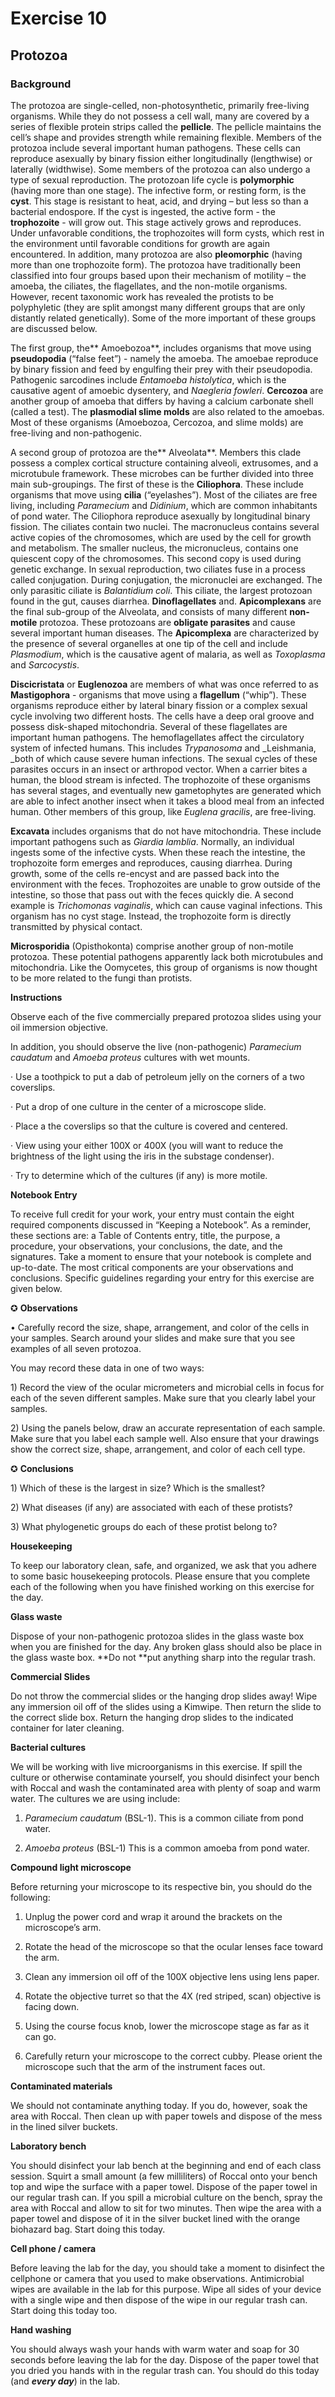 # **Exercise 10**

## **Protozoa**

### **Background**

The protozoa are single-celled, non-photosynthetic, primarily free-living organisms. While they do not possess a cell wall, many are covered by a series of flexible protein strips called the **pellicle**. The pellicle maintains the cell’s shape and provides strength while remaining flexible. Members of the protozoa include several important human pathogens. These cells can reproduce asexually by binary fission either longitudinally \(lengthwise\) or laterally \(widthwise\). Some members of the protozoa can also undergo a type of sexual reproduction. The protozoan life cycle is **polymorphic** \(having more than one stage\). The infective form, or resting form, is the **cyst**. This stage is resistant to heat, acid, and drying – but less so than a bacterial endospore. If the cyst is ingested, the active form - the **trophozoite** - will grow out. This stage actively grows and reproduces. Under unfavorable conditions, the trophozoites will form cysts, which rest in the environment until favorable conditions for growth are again encountered. In addition, many protozoa are also **pleomorphic** \(having more than one trophozoite form\). The protozoa have traditionally been classified into four groups based upon their mechanism of motility – the amoeba, the ciliates, the flagellates, and the non-motile organisms. However, recent taxonomic work has revealed the protists to be polyphyletic \(they are split amongst many different groups that are only distantly related genetically\). Some of the more important of these groups are discussed below.

The first group, the** Amoebozoa**, includes organisms that move using **pseudopodia** \(“false feet”\) - namely the amoeba. The amoebae reproduce by binary fission and feed by engulfing their prey with their pseudopodia. Pathogenic sarcodines include _Entamoeba histolytica_, which is the causative agent of amoebic dysentery, and _Naegleria fowleri_. **Cercozoa** are another group of amoeba that differs by having a calcium carbonate shell \(called a test\). The **plasmodial slime molds** are also related to the amoebas. Most of these organisms \(Amoebozoa, Cercozoa, and slime molds\) are free-living and non-pathogenic.

A second group of protozoa are the** Alveolata**. Members this clade possess a complex cortical structure containing alveoli, extrusomes, and a microtubule framework. These microbes can be further divided into three main sub-groupings. The first of these is the **Ciliophora**. These include organisms that move using **cilia** \(“eyelashes”\). Most of the ciliates are free living, including _Paramecium_ and _Didinium_, which are common inhabitants of pond water. The Ciliophora reproduce asexually by longitudinal binary fission. The ciliates contain two nuclei. The macronucleus contains several active copies of the chromosomes, which are used by the cell for growth and metabolism. The smaller nucleus, the micronucleus, contains one quiescent copy of the chromosomes. This second copy is used during genetic exchange. In sexual reproduction, two ciliates fuse in a process called conjugation. During conjugation, the micronuclei are exchanged. The only parasitic ciliate is _Balantidium coli_. This ciliate, the largest protozoan found in the gut, causes diarrhea. **Dinoflagellates** and. **Apicomplexans** are the final sub-group of the Alveolata, and consists of many different **non-motile** protozoa. These protozoans are **obligate parasites** and cause several important human diseases. The **Apicomplexa** are characterized by the presence of several organelles at one tip of the cell and include _Plasmodium_, which is the causative agent of malaria, as well as _Toxoplasma_ and _Sarcocystis_.

**Discicristata** or **Euglenozoa** are members of what was once referred to as **Mastigophora** - organisms that move using a **flagellum** \(“whip”\). These organisms reproduce either by lateral binary fission or a complex sexual cycle involving two different hosts. The cells have a deep oral groove and possess disk-shaped mitochondria. Several of these flagellates are important human pathogens. The hemoflagellates affect the circulatory system of infected humans. This includes _Trypanosoma_ and _Leishmania, _both of which cause severe human infections. The sexual cycles of these parasites occurs in an insect or arthropod vector. When a carrier bites a human, the blood stream is infected. The trophozoite of these organisms has several stages, and eventually new gametophytes are generated which are able to infect another insect when it takes a blood meal from an infected human. Other members of this group, like _Euglena gracilis_, are free-living.

**Excavata** includes organisms that do not have mitochondria. These include important pathogens such as _Giardia lamblia_. Normally, an individual ingests some of the infective cysts. When these reach the intestine, the trophozoite form emerges and reproduces, causing diarrhea. During growth, some of the cells re-encyst and are passed back into the environment with the feces. Trophozoites are unable to grow outside of the intestine, so those that pass out with the feces quickly die. A second example is _Trichomonas vaginalis_, which can cause vaginal infections. This organism has no cyst stage. Instead, the trophozoite form is directly transmitted by physical contact.

**Microsporidia** \(Opisthokonta\) comprise another group of non-motile protozoa. These potential pathogens apparently lack both microtubules and mitochondria. Like the Oomycetes, this group of organisms is now thought to be more related to the fungi than protists.

**Instructions**

Observe each of the five commercially prepared protozoa slides using your oil immersion objective.

In addition, you should observe the live \(non-pathogenic\) _Paramecium caudatum_ and _Amoeba proteus_ cultures with wet mounts.

· Use a toothpick to put a dab of petroleum jelly on the corners of a two coverslips.

· Put a drop of one culture in the center of a microscope slide.

· Place a the coverslips so that the culture is covered and centered.

· View using your either 100X or 400X \(you will want to reduce the brightness of the light using the iris in the substage condenser\).

· Try to determine which of the cultures \(if any\) is more motile.



**Notebook Entry**

To receive full credit for your work, your entry must contain the eight required components discussed in “Keeping a Notebook”. As a reminder, these sections are: a Table of Contents entry, title, the purpose, a procedure, your observations, your conclusions, the date, and the signatures. Take a moment to ensure that your notebook is complete and up-to-date. The most critical components are your observations and conclusions. Specific guidelines regarding your entry for this exercise are given below.



✪ **Observations**

• Carefully record the size, shape, arrangement, and color of the cells in your samples. Search around your slides and make sure that you see examples of all seven protozoa.

You may record these data in one of two ways:

1\) Record the view of the ocular micrometers and microbial cells in focus for each of the seven different samples. Make sure that you clearly label your samples.

2\) Using the panels below, draw an accurate representation of each sample. Make sure that you label each sample well. Also ensure that your drawings show the correct size, shape, arrangement, and color of each cell type.







✪ **Conclusions**

1\) Which of these is the largest in size? Which is the smallest?

2\) What diseases \(if any\) are associated with each of these protists?

3\) What phylogenetic groups do each of these protist belong to?



**Housekeeping**

To keep our laboratory clean, safe, and organized, we ask that you adhere to some basic housekeeping protocols. Please ensure that you complete each of the following when you have finished working on this exercise for the day.

**Glass waste**

Dispose of your non-pathogenic protozoa slides in the glass waste box when you are finished for the day. Any broken glass should also be place in the glass waste box. **Do not **put anything sharp into the regular trash.

**Commercial Slides**

Do not throw the commercial slides or the hanging drop slides away! Wipe any immersion oil off of the slides using a Kimwipe. Then return the slide to the correct slide box. Return the hanging drop slides to the indicated container for later cleaning.

**Bacterial cultures**

We will be working with live microorganisms in this exercise. If spill the culture or otherwise contaminate yourself, you should disinfect your bench with Roccal and wash the contaminated area with plenty of soap and warm water. The cultures we are using include:

1. _Paramecium caudatum_ \(BSL-1\). This is a common ciliate from pond water.

2. _Amoeba proteus_ \(BSL-1\) This is a common amoeba from pond water.

**Compound light microscope**

Before returning your microscope to its respective bin, you should do the following:

1. Unplug the power cord and wrap it around the brackets on the microscope’s arm.

2. Rotate the head of the microscope so that the ocular lenses face toward the arm.

3. Clean any immersion oil off of the 100X objective lens using lens paper.

4. Rotate the objective turret so that the 4X \(red striped, scan\) objective is facing down.

5. Using the course focus knob, lower the microscope stage as far as it can go.

6. Carefully return your microscope to the correct cubby. Please orient the microscope such that the arm of the instrument faces out.

**Contaminated materials**

We should not contaminate anything today. If you do, however, soak the area with Roccal. Then clean up with paper towels and dispose of the mess in the lined silver buckets.

**Laboratory bench**

You should disinfect your lab bench at the beginning and end of each class session. Squirt a small amount \(a few milliliters\) of Roccal onto your bench top and wipe the surface with a paper towel. Dispose of the paper towel in our regular trash can. If you spill a microbial culture on the bench, spray the area with Roccal and allow to sit for two minutes. Then wipe the area with a paper towel and dispose of it in the silver bucket lined with the orange biohazard bag. Start doing this today.

**Cell phone \/ camera**

Before leaving the lab for the day, you should take a moment to disinfect the cellphone or camera that you used to make observations. Antimicrobial wipes are available in the lab for this purpose. Wipe all sides of your device with a single wipe and then dispose of the wipe in our regular trash can. Start doing this today too.

**Hand washing**

You should always wash your hands with warm water and soap for 30 seconds before leaving the lab for the day. Dispose of the paper towel that you dried you hands with in the regular trash can. You should do this today \(and _**every day**_\) in the lab.

